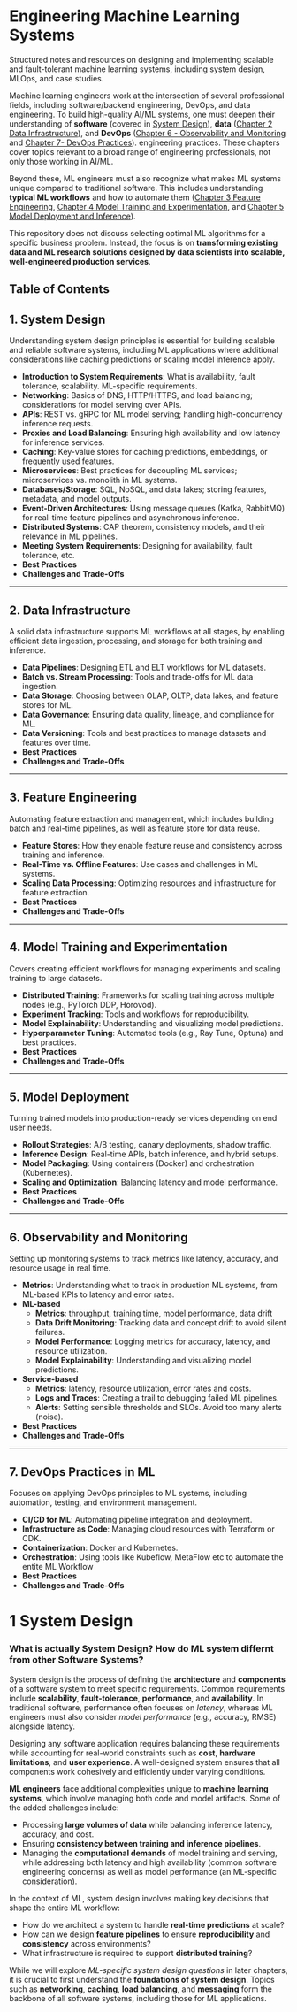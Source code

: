 # Engineering Machine Learning Systems
Structured notes and resources on designing and implementing scalable and fault-tolerant machine learning systems, including system design, MLOps, and case studies.

Machine learning engineers work at the intersection of several professional fields, including software/backend engineering, DevOps, and data engineering. To build high-quality AI/ML systems, one must deepen their understanding of **software** (covered in [System Design](#1-system-design-generic--applications-in-ml-systems)), **data** ([Chapter 2 Data Infrastructure](#2-data-infrastructure)), and **DevOps** ([Chapter 6 - Observability and Monitoring](#6-observability-and-monitoring) and [Chapter 7- DevOps Practices](#7-devops-practices-in-ml)). engineering practices. These chapters cover topics relevant to a broad range of engineering professionals, not only those working in AI/ML.

Beyond these, ML engineers must also recognize what makes ML systems unique compared to traditional software. This includes understanding **typical ML workflows** and how to automate them ([Chapter 3 Feature Engineering](#3-feature-engineering), [Chapter 4 Model Training and Experimentation](#4-model-training-and-development), and [Chapter 5 Model Deployment and Inference](#5-model-deployment)). 

This repository does not discuss selecting optimal ML algorithms for a specific business problem. Instead, the focus is on **transforming existing data and ML research solutions designed by data scientists into scalable, well-engineered production services**.

## Table of Contents
## 1. System Design
Understanding system design principles is essential for building scalable and reliable software systems, including ML applications where additional considerations like caching predictions or scaling model inference apply.
- **Introduction to System Requirements**: What is availability, fault tolerance, scalability. ML-specific requirements.
- **Networking**: Basics of DNS, HTTP/HTTPS, and load balancing; considerations for model serving over APIs.
- **APIs**: REST vs. gRPC for ML model serving; handling high-concurrency inference requests.
- **Proxies and Load Balancing**: Ensuring high availability and low latency for inference services.
- **Caching**: Key-value stores for caching predictions, embeddings, or frequently used features.
- **Microservices**: Best practices for decoupling ML services; microservices vs. monolith in ML systems.
- **Databases/Storage**: SQL, NoSQL, and data lakes; storing features, metadata, and model outputs.
- **Event-Driven Architectures**: Using message queues (Kafka, RabbitMQ) for real-time feature pipelines and asynchronous inference.
- **Distributed Systems**: CAP theorem, consistency models, and their relevance in ML pipelines.
- **Meeting System Requirements**: Designing for availability, fault tolerance, etc.
- **Best Practices**
- **Challenges and Trade-Offs**

---

## 2. Data Infrastructure
A solid data infrastructure supports ML workflows at all stages, by enabling efficient data ingestion, processing, and storage for both training and inference.
- **Data Pipelines**: Designing ETL and ELT workflows for ML datasets.
- **Batch vs. Stream Processing**: Tools and trade-offs for ML data ingestion.
- **Data Storage**: Choosing between OLAP, OLTP, data lakes, and feature stores for ML.
- **Data Governance**: Ensuring data quality, lineage, and compliance for ML.
- **Data Versioning**: Tools and best practices to manage datasets and features over time.
- **Best Practices**
- **Challenges and Trade-Offs**

---

## 3. Feature Engineering
Automating feature extraction and management, which includes building batch and real-time pipelines, as well as feature store for data reuse.
- **Feature Stores**: How they enable feature reuse and consistency across training and inference.
- **Real-Time vs. Offline Features**: Use cases and challenges in ML systems.
- **Scaling Data Processing**: Optimizing resources and infrastructure for feature extraction.
- **Best Practices**
- **Challenges and Trade-Offs**

---

## 4. Model Training and Experimentation
Covers creating efficient workflows for managing experiments and scaling training to large datasets.
- **Distributed Training**: Frameworks for scaling training across multiple nodes (e.g., PyTorch DDP, Horovod).
- **Experiment Tracking**: Tools and workflows for reproducibility.
- **Model Explainability**: Understanding and visualizing model predictions.
- **Hyperparameter Tuning**: Automated tools (e.g., Ray Tune, Optuna) and best practices.
- **Best Practices**
- **Challenges and Trade-Offs**

---

## 5. Model Deployment
Turning trained models into production-ready services depending on end user needs.
- **Rollout Strategies**: A/B testing, canary deployments, shadow traffic.
- **Inference Design**: Real-time APIs, batch inference, and hybrid setups.
- **Model Packaging**: Using containers (Docker) and orchestration (Kubernetes).
- **Scaling and Optimization**: Balancing latency and model performance.
- **Best Practices**
- **Challenges and Trade-Offs**

---

## 6. Observability and Monitoring
Setting up monitoring systems to track metrics like latency, accuracy, and resource usage in real time.
- **Metrics**: Understanding what to track in production ML systems, from ML-based KPIs to latency and error rates.
- **ML-based**
  - **Metrics**: throughput, training time, model performance, data drift
  - **Data Drift Monitoring**: Tracking data and concept drift to avoid silent failures.
  - **Model Performance**: Logging metrics for accuracy, latency, and resource utilization.
  - **Model Explainability**: Understanding and visualizing model predictions.
- **Service-based**
  - **Metrics**: latency, resource utilization, error rates and costs.
  - **Logs and Traces**: Creating a trail to debugging failed ML pipelines.
  - **Alerts**: Setting sensible thresholds and SLOs. Avoid too many alerts (noise).
- **Best Practices**
- **Challenges and Trade-Offs**

---

## 7. DevOps Practices in ML
Focuses on applying DevOps principles to ML systems, including automation, testing, and environment management.
- **CI/CD for ML**: Automating pipeline integration and deployment.
- **Infrastructure as Code**: Managing cloud resources with Terraform or CDK.
- **Containerization**: Docker and Kubernetes.
- **Orchestration**: Using tools like Kubeflow, MetaFlow etc to automate the entite ML Workflow
- **Best Practices**
- **Challenges and Trade-Offs**


# 1 System Design

### What is actually System Design? How do ML system differnt from other Software Systems?

System design is the process of defining the **architecture** and **components** of a software system to meet specific requirements. Common requirements include **scalability**, **fault-tolerance**, **performance**, and **availability**. In traditional software, performance often focuses on *latency*, whereas ML engineers must also consider *model performance* (e.g., accuracy, RMSE) alongside latency.

Designing any software application requires balancing these requirements while accounting for real-world constraints such as **cost**, **hardware limitations**, and **user experience**. A well-designed system ensures that all components work cohesively and efficiently under varying conditions.

**ML engineers** face additional complexities unique to **machine learning systems**, which involve managing both code and model artifacts. Some of the added challenges include:
- Processing **large volumes of data** while balancing inference latency, accuracy, and cost.  
- Ensuring **consistency between training and inference pipelines**.  
- Managing the **computational demands** of model training and serving, while addressing both latency and high availability (common software engineering concerns) as well as model performance (an ML-specific consideration).  

In the context of ML, system design involves making key decisions that shape the entire ML workflow:
- How do we architect a system to handle **real-time predictions** at scale?  
- How can we design **feature pipelines** to ensure **reproducibility** and **consistency** across environments?  
- What infrastructure is required to support **distributed training**?  

While we will explore *ML-specific system design questions* in later chapters, it is crucial to first understand the **foundations of system design**. Topics such as **networking**, **caching**, **load balancing**, and **messaging** form the backbone of all software systems, including those for ML applications.